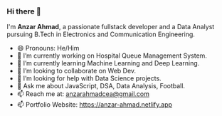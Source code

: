 ### Hi there 👋

I'm <strong>Anzar Ahmad</strong>, a passionate fullstack developer and a Data Analyst pursuing B.Tech in Electronics and Communication Engineering.

- 😄 Pronouns: He/Him
- 🔭 I’m currently working on Hospital Queue Management System.
- 🌱 I’m currently learning Machine Learning and Deep Learning.
- 👯 I’m looking to collaborate on Web Dev.
- 🤔 I’m looking for help with Data Science projects.
- 💬 Ask me about JavaScript, DSA, Data Analysis, Football.
- 📫 Reach me at: anzarahmadcea@gmail.com
- 📫 Portfolio Website: https://anzar-ahmad.netlify.app
